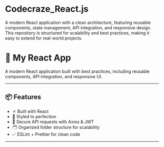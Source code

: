 # Codecraze_React.js
A modern React application with a clean architecture, featuring reusable components, state management, API integration, and responsive design. This repository is structured for scalability and best practices, making it easy to extend for real-world projects.
# 🚀 My React App

A modern React application built with best practices, including reusable components, API integration, and responsive UI.

---

## 📦 Features
- ⚛️ Built with React 
- 🎨 Styled to perfection
- 🔐 Secure API requests with Axios & JWT
- 🗂️ Organized folder structure for scalability
- ✅ ESLint + Prettier for clean code

---
